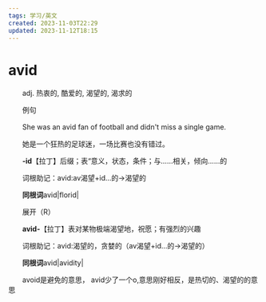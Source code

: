 ```yaml
---
tags: 学习/英文
created: 2023-11-03T22:29
updated: 2023-11-12T18:15
---
```

# avid

　　adj. 热衷的, 酷爱的, 渴望的, 渴求的

　　例句

　　She was an avid fan of football and didn't miss a single game.

　　她是一个狂热的足球迷，一场比赛也没有错过。

　　**-id**【拉丁】后缀；表“意义，状态，条件；与……相关，倾向……的

　　词根助记：avid:av渴望+id…的→渴望的

　　**同根词**avid\|florid\|

　　展开（R）

　　**avid-**【拉丁】表对某物极端渴望地，祝愿；有强烈的兴趣

　　词根助记：avid:渴望的，贪婪的（av渴望+id…的→渴望的）

　　**同根词**avid\|avidity\|

　　avoid是避免的意思， avid少了一个o,意思刚好相反，是热切的、渴望的的意思

